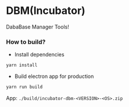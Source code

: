 # DBM(Incubator)

DabaBase Manager Tools!

### How to build?

- Install dependencies

```bash
yarn install
```

- Build electron app for production

```bash
yarn run build
```

App: `./build/incubator-dbm-<VERSION>-<OS>.zip`